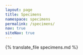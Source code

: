 ```yaml
---
layout: page
title: Specimens
namespace: specimens
permalink: /specimens/
nav: true
siteNav: true
---
```

<!-- This is a test page. -->

{% translate_file specimens.md %}